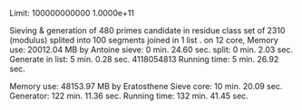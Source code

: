Limit: 100000000000  1.0000e+11 

Sieving & generation of 480 primes candidate in residue class set of 2310 (modulus) splited into 100 segments joined in 1 list . on 12 core, 
Memory use: 20012.04 MB by Antoine
sieve:            0 min. 24.60 sec.
split:            0 min. 2.03 sec.
Generate in list: 5 min. 0.28 sec.  4118054813
Running time:     5 min. 26.92 sec.

Memory use: 48153.97 MB by Eratosthene
Sieve core:       10 min. 20.09 sec.
Generator: 122 min. 11.36 sec.
Running time:     132 min. 41.45 sec.

